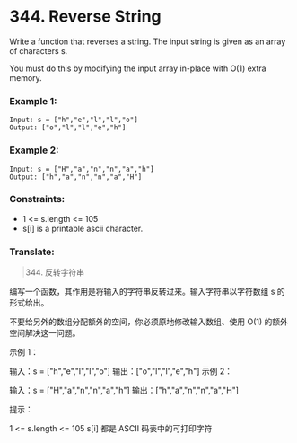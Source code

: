 # 344. Reverse String

Write a function that reverses a string. The input string is given as an array of characters s.

You must do this by modifying the input array in-place with O(1) extra memory.

### Example 1:

```
Input: s = ["h","e","l","l","o"]
Output: ["o","l","l","e","h"]
```

### Example 2:

```
Input: s = ["H","a","n","n","a","h"]
Output: ["h","a","n","n","a","H"]
```


### Constraints:

* 1 <= s.length <= 105
* s[i] is a printable ascii character.

### Translate:

> 344. 反转字符串

编写一个函数，其作用是将输入的字符串反转过来。输入字符串以字符数组 s 的形式给出。

不要给另外的数组分配额外的空间，你必须原地修改输入数组、使用 O(1) 的额外空间解决这一问题。

示例 1：

输入：s = ["h","e","l","l","o"]
输出：["o","l","l","e","h"]
示例 2：

输入：s = ["H","a","n","n","a","h"]
输出：["h","a","n","n","a","H"]


提示：

1 <= s.length <= 105
s[i] 都是 ASCII 码表中的可打印字符